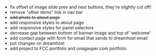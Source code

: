 * fix offset of image slide prev and next buttons, they're slightly cut off!
* remove "other items" link in nav bar
* ~~add photo to about page~~
* add responsive styles to about page
* add responsive styles for panel selectors
* decrease gap between bottom of banner image and top of 'welcome'
* add contact page with form for email that sends to dreamhost email
* put changes on dreamhost
* add project to FCC portfolio and unagauper.com portfolio